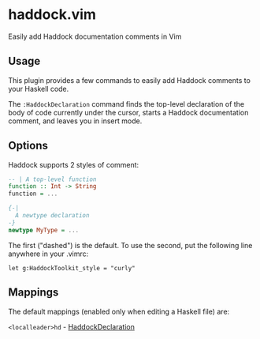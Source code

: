 # haddock.vim

Easily add Haddock documentation comments in Vim

## Usage

This plugin provides a few commands to easily add Haddock comments
to your Haskell code.

The `:HaddockDeclaration` command finds the top-level declaration
of the body of code currently under the cursor, starts a Haddock
documentation comment, and leaves you in insert mode.

## Options

Haddock supports 2 styles of comment:

```haskell
-- | A top-level function
function :: Int -> String
function = ...

{-|
  A newtype declaration
-}
newtype MyType = ...
```

The first ("dashed") is the default. To use the second, put the
following line anywhere in your .vimrc:

```vimscript
let g:HaddockToolkit_style = "curly"
```

## Mappings

The default mappings (enabled only when editing a Haskell file)
are:

```<localleader>hd```       - [HaddockDeclaration](#usage)
